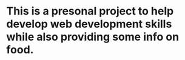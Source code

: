 # This is a presonal project to help develop web development skills while also providing some info on food. 
